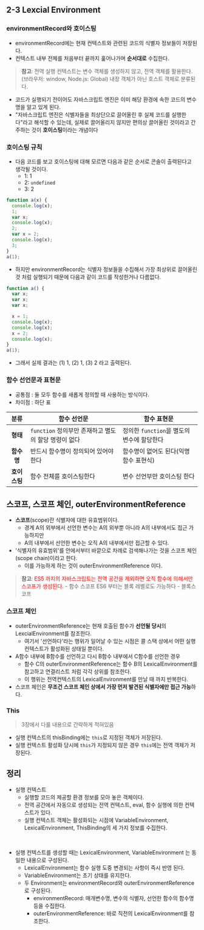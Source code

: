 ## 2-3 Lexcial Environment

### environmentRecord와 호이스팅

- environmentRecord에는 현재 컨텍스트와 관련된 코드의 식별자 정보들이 저장된다.
- 컨텍스트 내부 전체를 처음부터 끝까지 훑어나가며 **순서대로** 수집한다.

> **참고**: 전역 실행 컨텍스트는 변수 객체를 생성하지 않고, 전역 객체를 활용한다. (브라우저: window, Node.js: Global) 내장 객체가 아닌 호스트 객체로 분류된다.

- 코드가 실행되기 전이어도 자바스크립트 엔진은 이미 해당 환경에 속한 코드의 변수명을 알고 있게 된다.
- "자바스크립트 엔진은 식별자들을 최상단으로 끌어올린 후 실제 코드를 실행한다"라고 해석할 수 있는데, 실제로 끌어올리지 않지만 편의상 끌어올린 것이라고 간주하는 것이 **호이스팅**이라는 개념이다

### 호이스팅 규칙

- 다음 코드를 보고 호이스팅에 대해 모르면 다음과 같은 순서로 콘솔이 출력된다고 생각될 것이다.
  - 1: 1
  - 2: `undefined`
  - 3: 2

```js
function a(x) {
  console.log(x);
  1;
  var x;
  console.log(x);
  2;
  var x = 2;
  console.log(x);
  3;
}
a(1);
```

- 하지만 environmentRecord는 식별자 정보들을 수집해서 가장 최상위로 끌어올린 것 처럼 실행되기 때문에 다음과 같이 코드를 작성한거나 다름없다.

```js
function a() {
  var x;
  var x;
  var x;

  x = 1;
  console.log(x);
  console.log(x);
  x = 2;
  console.log(x);
}
a(1);
```

- 그래서 실제 결과는 (1) 1, (2) 1, (3) 2 라고 출력된다.

### 함수 선언문과 표현문

- 공통점 : 둘 모두 함수를 새롭게 정의할 때 사용하는 방식이다.
- 차이점 : 하단 표

|     분류     | 함수 선언문                                          | 함수 표현문                                |
| :----------: | ---------------------------------------------------- | ------------------------------------------ |
|   **형태**   | `function` 정의부만 존재하고 별도의 할당 명령이 없다 | 정의한 `function`을 별도의 변수에 할당한다 |
|  **함수명**  | 반드시 함수명이 정의되어 있어야 한다                 | 함수명이 없어도 된다(익명 함수 표현식)     |
| **호이스팅** | 함수 전체를 호이스팅한다                             | 변수 선언부만 호이스팅 한다                |

## 스코프, 스코프 체인, outerEnvironmentReference

- **스코프**(scope)란 식별자에 대한 유효범위이다.
  - 경계 A의 외부에서 선언한 변수는 A의 외부뿐 아니라 A의 내부에서도 접근 가능하지만
  - A의 내부에서 선언한 변수는 오직 A의 내부에서만 접근할 수 있다.
- '식별자의 유효범위'를 안에서부터 바깥으로 차례로 검색해나가는 것을 스코프 체인(scope chain)이라고 한다.
  - 이를 가능하게 하는 것이 outerEnvironmentReference 이다.

> **참고**: <span style="color:red">ES5 까지의 자바스크립트는 전역 공간을 제외하면 오직 함수에 의해서만스코프가 생성된다.</span> - 함수 스코프
> ES6 부터는 블록 레벨로도 가능하다 - 블록스코프

### 스코프 체인

- outerEnvironmentReference는 현재 호출된 함수가 **선언될 당시**의 LexcialEnvironment를 참조한다.
  - 여기서 '선언하다'라는 행위가 일어날 수 있는 시점은 콜 스택 상에서 어떤 실행 컨텍스트가 활성화된 상태일 뿐이다.
- A함수 내부에 B함수를 선언하고 다시 B함수 내부에서 C함수를 선언한 경우
  - 함수 C의 outerEnvironmentReference는 함수 B의 LexicalEnvironment를 참고하고 연결리스트 처럼 각각 상위를 참조한다.
  - 이 행위는 전역컨텍스트의 LexicalEnvironment를 만날 때 까지 반복한다.
- 스코프 체인은 **무조건 스코프 체인 상에서 가장 먼저 발견된 식별자에만 접근 가능**하다.

### This

> 3장에서 다룰 내용으로 간략하게 적혀있음

- 실행 컨텍스트의 thisBinding에는 `this`로 지정된 객체가 저장된다.
- 실행 컨텍스트 활성화 당시에 `this`가 지정되지 않은 경우 `this`에는 전역 객체가 저장된다.

## 정리

- 실행 컨텍스트
  - 실행할 코드의 제공할 환경 정보를 모아 놓은 객체이다.
  - 전역 공간에서 자동으로 생성되는 전역 컨텍스트, eval, 함수 실행에 의한 컨텍스트가 있다.
  - 실행 컨텍스트 객체는 활성화되는 시점에 VariableEnvironment, LexicalEnvironment, ThisBinding의 세 가지 정보를 수집한다.

<br />

- 실행 컨텍스트를 생성할 때는 LexicalEnvironment, VariableEnvironment 는 동일한 내용으로 구성된다.
  - LexicalEnvironment는 함수 실행 도중 변경되는 사항이 즉시 반영 된다.
  - VariableEnvironment는 초기 상태를 유지한다.
  - 두 Environment는 environmentRecord와 outerEnvironmentReference로 구성된다.
    - environmentRecord: 매개변수명, 변수의 식별자, 선언한 함수의 함수명 등을 수집한다.
    - outerEnvironmentReference: 바로 직전의 LexicalEnvironment를 참조한다.
